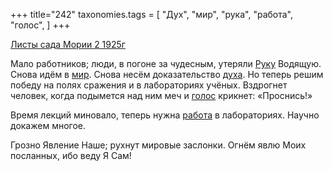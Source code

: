 +++
title="242"
taxonomies.tags = [
 "Дух",
 "мир",
 "рука",
 "работа",
 "голос",
]
+++

[Листы сада Мории 2 1925г](/agni/1925)

Мало работников; люди, в погоне за чудесным, утеряли [Руку](/tags/рука) Водящую. Снова идём в [мир](/tags/мир). Снова несём доказательство [духа](/tags/Дух). Но теперь решим победу на полях сражения и в лабораториях учёных. Вздрогнет человек, когда подымется над ним меч и [голос](/tags/голос) крикнет: «Проснись!»   

Время лекций миновало, теперь нужна [работа](/tags/работа) в лабораториях. Научно докажем многое.   

Грозно Явление Наше; рухнут мировые заслонки. Огнём явлю Моих посланных, ибо веду Я Сам!   

